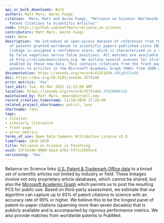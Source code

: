 ```yaml
---
api_or_bulk_downloads: Bulk
authors: Matt Marx, Aaron Fuegi
citation: 'Marx, Matt and Aaron Fuegi, "Reliance on Science: Worldwide Front-Page
  Patent Citations to Scientific Articles"'
code: https://github.com/mattmarx/reliance_on_science
contributors: Matt Marx, Aaron Fuegi
cost: None
description: 'We introduce an open-access dataset of references from the front pages
  of patents granted worldwide to scientific papers published since 1800. Each patent-paper
  linkage is assigned a confidence score, which is characterized in a random sample
  by false negatives versus false positives. All matches are available for download
  at http://relianceonscience.org. We outline several avenues for strategy research
  enabled by these new data. This contains citations from the front pages of worldwide
  patents to articles in the Microsoft Academic Graph (MAG) from 1800-2020. '
documentation: https://zenodo.org/record/4235193#.X6Fgb5CSm38
doi: https://doi.org/10.5281/zenodo.3575146
error_metrics: 'Yes'
last_edit: Tue, 01 Mar 2022 12:23:09 GMT
location: https://zenodo.org/record/3575146#.XfQZMWRKiUk
maintained_by: Matt Marx, mmarx@cornell.edu
record_creation_timestamp: 11/16/2020 17:20:46
related_project_shortnames: patcit, lens
shortname: rons
tags:
- citation
- scholarly literature
- front-page
- error metrics
terms_of_use: Open Data Commons Attribution License v1.0
timeframe: 1834-2019
title: Reliance on Science in Patenting
uuid: 53f2e34b-8088-42a3-a763-f471c26b5ac6
versioning: 'Yes'
---
```


Reliance on Science links [U.S. Patent & Trademark Office data](/datasets/patentsview.html) to a broad set of scientific articles not limited by industry or field. These linkages involve not only proprietary article databases, which cannot be shared, but also the [Microsoft Academic Graph](/datasets/mag.html) which permits us to post the resulting PCS for public use. Based on third-party assessment, we estimate that our algorithm can capture up to 93% of patent citations to science with an accuracy rate of 99% or higher. We believe this to be the longest panel of patent-to-paper citations (spanning more than seven decades) that is publicly available and is accompanied by rigorous performance metrics. We also provide matches from worldwide patents to PubMed.